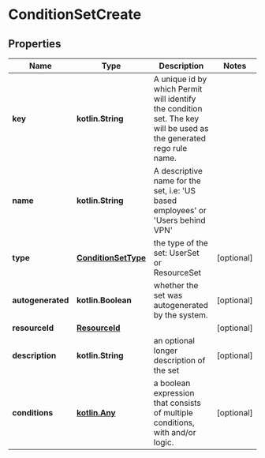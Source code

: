 
# ConditionSetCreate

## Properties
Name | Type | Description | Notes
------------ | ------------- | ------------- | -------------
**key** | **kotlin.String** | A unique id by which Permit will identify the condition set. The key will be used as the generated rego rule name. | 
**name** | **kotlin.String** | A descriptive name for the set, i.e: &#39;US based employees&#39; or &#39;Users behind VPN&#39; | 
**type** | [**ConditionSetType**](ConditionSetType.md) | the type of the set: UserSet or ResourceSet |  [optional]
**autogenerated** | **kotlin.Boolean** | whether the set was autogenerated by the system. |  [optional]
**resourceId** | [**ResourceId**](ResourceId.md) |  |  [optional]
**description** | **kotlin.String** | an optional longer description of the set |  [optional]
**conditions** | [**kotlin.Any**](.md) | a boolean expression that consists of multiple conditions, with and/or logic. |  [optional]




